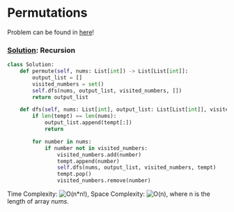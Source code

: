 # Permutations

Problem can be found in [here](https://leetcode.com/problems/permutations)!

### [Solution](/Trie/139-WordBreak/solution.py): Recursion

```python
class Solution:
    def permute(self, nums: List[int]) -> List[List[int]]:
        output_list = []
        visited_numbers = set()
        self.dfs(nums, output_list, visited_numbers, [])
        return output_list

    def dfs(self, nums: List[int], output_list: List[List[int]], visited_numbers: Set[int], tempt: List[int]) -> None:
        if len(tempt) == len(nums):
            output_list.append(tempt[:])
            return

        for number in nums:
            if number not in visited_numbers:
                visited_numbers.add(number)
                tempt.append(number)
                self.dfs(nums, output_list, visited_numbers, tempt)
                tempt.pop()
                visited_numbers.remove(number)
```

Time Complexity: ![O(n*n!)](<https://latex.codecogs.com/svg.image?\inline&space;O(n*n!)>), Space Complexity: ![O(n)](<https://latex.codecogs.com/svg.image?\inline&space;O(n)>), where n is the length of array $nums$.
